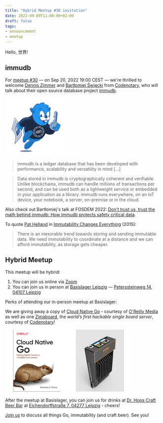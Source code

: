 ```yaml
---
title: "Hybrid Meetup #30 invitation"
date: 2022-09-09T11:00:00+02:00
draft: false
tags:
- announcement
- meetup
---
```


Hello, 世界!

## immudb

For [meetup #30](https://www.meetup.com/leipzig-golang/events/286871365/)
&mdash; on Sep 20, 2022 19:00 CEST &mdash; we're thrilled to welcome [Dennis
Zimmer](https://www.linkedin.com/in/denniszimmer) and [Bartłomiej
Święcki](https://github.com/byo) from [Codenotary](https://codenotary.com/),
who will talk about their open source database project
[immudb](https://immudb.io/).

[![](/images/immudb-mascot-small-30.png)](https://github.com/codenotary/immudb)

> immudb is a ledger database that has been developed with performance,
> scalability and versatility in mind [...]

> Data stored in immudb is cryptographically coherent and verifiable. Unlike
> blockchains, immudb can handle millions of transactions per second, and can
> be used both as a lightweight service or embedded in your application as a
> library. immudb runs everywhere, on an IoT device, your notebook, a server,
> on-premise or in the cloud.

Also check out Bartłomiej's talk at FOSDEM 2022: [Don't trust us, trust the
math behind immudb: How immudb protects safety critical
data](https://fosdem.org/2022/schedule/event/safety_dont_trust_us_trust_the_math_behind_immudb/).

To quote [Pat Helland](https://twitter.com/pathelland) in [Immutability Changes Everything](https://www.cidrdb.org/cidr2015/Papers/CIDR15_Paper16.pdf) (2015):

> There is an inexorable trend towards storing and sending immutable data. We
> need immutability to coordinate at a distance and we can afford immutability,
> as storage gets cheaper.

## Hybrid Meetup

This meetup will be hybrid:

1. You can join us online via [Zoom](https://us06web.zoom.us/j/87886291736?pwd=aXRFdFBvVHdQSzg0MzVkaGovNnByZz09)
2. You can join us in person at [Basislager Leipzig](https://www.basislager.co/) &mdash; [Peterssteinweg 14, 04107 Leipzig](https://www.openstreetmap.org/node/3504864558)

Perks of attending our in-person meetup at Basislager:

We are giving away a copy of [Cloud Native
Go](https://www.oreilly.com/library/view/cloud-native-go/9781492076322/) -
courtesy of [O'Reilly Media](https://www.oreilly.com/pub/cpc/323592) as well as
one [Zimaboard](https://www.zimaboard.com/), the *world’s first hackable single
board server*,  courtesy of [Codenotary](https://codenotary.com/)!

![](/images/meetup_30_goodies_tile.png)

After the meetup at Basislager, you can join us for drinks at [Dr. Hops Craft
Beer Bar](https://www.dr-hops.de/) at [Eichendorffstraße 7, 04277
Leipzig](https://www.openstreetmap.org/node/673082266) - cheers!


[Join us](https://www.meetup.com/leipzig-golang/events/286871365/) to discuss all things Go, immutability (and craft beer). See you!


<!--

TODO: outreach.

* [x] https://twitter.com/embano1/status/1568208137982722049
* [x] slack
* [x] https://www.linkedin.com/posts/martin-czygan-58348842_hybrid-meetup-30-invitation-activity-6975911656400764928-CCBm?utm_source=share&utm_medium=member_desktop

-->
